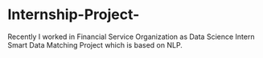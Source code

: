 # Internship-Project-
Recently I worked in Financial Service Organization as Data Science Intern Smart Data Matching Project which is based on NLP. 

